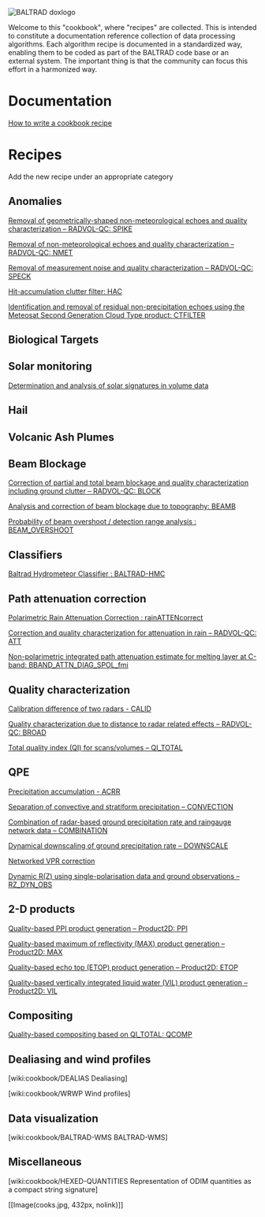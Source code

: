 ![BALTRAD doxlogo](/images/BALTRAD-doxlogo.png)

Welcome to this "cookbook", where "recipes" are collected. This is intended to constitute a documentation reference collection of data processing algorithms. Each algorithm recipe is documented in a standardized way, enabling them to be coded as part of the BALTRAD code base or an external system. The important thing is that the community can focus this effort in a harmonized way.

# Documentation
[How to write a cookbook recipe](cookbook_HOWTO)

<!--
[Cookbook roadmap](http://git.baltrad.eu/trac/wiki/cookbook/roadmap)

[Development and maintenance](http://git.baltrad.eu/trac/wiki/cookbook/dev-maint)

[wiki:cookbook/meetings Meeting minutes]
-->

# Recipes
Add the new recipe under an appropriate category

## Anomalies
[Removal of geometrically-shaped non-meteorological echoes and quality characterization – RADVOL-QC: SPIKE](cookbook_RADVOL_SPIKE)

[Removal of non-meteorological echoes and quality characterization – RADVOL-QC: NMET](cookbook_RADVOL_NMET)

[Removal of measurement noise and quality characterization – RADVOL-QC: SPECK](cookbook_RADVOL_SPECK)

[Hit-accumulation clutter filter: HAC](cookbook_HAC)

[Identification and removal of residual non-precipitation echoes using the Meteosat Second Generation Cloud Type product: CTFILTER](cookbook_CTFILTER)

## Biological Targets
## Solar monitoring
[Determination and analysis of solar signatures in volume data](cookbook_SOLARANALYSIS)

## Hail
## Volcanic Ash Plumes
## Beam Blockage
[Correction of partial and total beam blockage and quality characterization including ground clutter – RADVOL-QC: BLOCK](cookbook_RADVOL_BLOCK)

[Analysis and correction of beam blockage due to topography: BEAMB](cookbook_BEAMB)

[Probability of beam overshoot / detection range analysis : BEAM_OVERSHOOT](cookbook_BEAM_OVERSHOOT)
## Classifiers
[Baltrad Hydrometeor Classifier : BALTRAD-HMC](cookbook_BALTRAD_HMC)

## Path attenuation correction
[Polarimetric Rain Attenuation Correction : rainATTENcorrect](cookbook_POL_RAIN_ATT_CORR)

[Correction and quality characterization for attenuation in rain – RADVOL-QC: ATT](cookbook_RADVOL_ATT)

[Non-polarimetric integrated path attenuation estimate for melting layer at C-band: BBAND_ATTN_DIAG_SPOL_fmi](http://git.baltrad.eu/trac/wiki/cookbook/BBAND_PIA_EST_NP:)

## Quality characterization
[Calibration difference of two radars - CALID](http://git.baltrad.eu/trac/wiki/cookbook/CALID)

[Quality characterization due to distance to radar related effects – RADVOL-QC: BROAD](http://git.baltrad.eu/trac/wiki/cookbook/RADVOL-QC_BROAD)

[Total quality index (QI) for scans/volumes – QI_TOTAL](http://git.baltrad.eu/trac/wiki/cookbook/QIT)

## QPE
[Precipitation accumulation - ACRR](http://git.baltrad.eu/trac/wiki/cookbook/ACRR)

[Separation of convective and stratiform precipitation – CONVECTION](http://git.baltrad.eu/trac/wiki/cookbook/CONV)

[Combination of radar-based ground precipitation rate and raingauge network data – COMBINATION](http://git.baltrad.eu/trac/wiki/cookbook/ADJUSTMENT)

[Dynamical downscaling of ground precipitation rate – DOWNSCALE](http://git.baltrad.eu/trac/wiki/cookbook/DOWNSCALE)

[Networked VPR correction](http://git.baltrad.eu/trac/wiki/cookbook/Networked-VPR-correction)

[Dynamic R(Z) using single-polarisation data and ground observations – RZ_DYN_OBS](http://git.baltrad.eu/trac/wiki/cookbook/RZ_DYN_OBS)

## 2-D products
[Quality-based PPI product generation – Product2D: PPI](http://git.baltrad.eu/trac/wiki/cookbook/Product2D_PPI)

[Quality-based maximum of reflectivity (MAX) product generation – Product2D: MAX](http://git.baltrad.eu/trac/wiki/cookbook/Product2D_MAX)

[Quality-based echo top (ETOP) product generation – Product2D: ETOP](http://git.baltrad.eu/trac/wiki/cookbook/Product2D_ET)

[Quality-based vertically integrated liquid water (VIL) product generation – Product2D: VIL](http://git.baltrad.eu/trac/wiki/cookbook/Product2D_VIL)

## Compositing
[Quality-based compositing based on QI_TOTAL: QCOMP](http://git.baltrad.eu/trac/wiki/cookbook/QCOMP)

## Dealiasing and wind profiles
[wiki:cookbook/DEALIAS Dealiasing]

[wiki:cookbook/WRWP Wind profiles]

## Data visualization
[wiki:cookbook/BALTRAD-WMS BALTRAD-WMS]

## Miscellaneous
[wiki:cookbook/HEXED-QUANTITIES Representation of ODIM quantities as a compact string signature]

[[Image(cooks.jpg, 432px, nolink)]]
